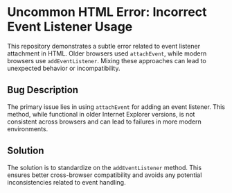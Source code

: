# Uncommon HTML Error: Incorrect Event Listener Usage

This repository demonstrates a subtle error related to event listener attachment in HTML.  Older browsers used `attachEvent`, while modern browsers use `addEventListener`.  Mixing these approaches can lead to unexpected behavior or incompatibility.

## Bug Description
The primary issue lies in using `attachEvent` for adding an event listener.  This method, while functional in older Internet Explorer versions, is not consistent across browsers and can lead to failures in more modern environments.

## Solution
The solution is to standardize on the `addEventListener` method.  This ensures better cross-browser compatibility and avoids any potential inconsistencies related to event handling.